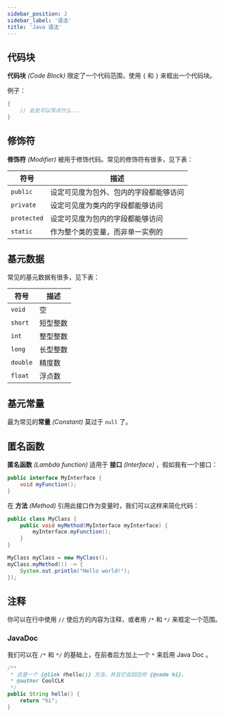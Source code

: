 ```yaml
---
sidebar_position: 2
sidebar_label: '语法'
title: 'Java 语法'
---
```


## 代码块

**代码块** *(Code Block)* 限定了一个代码范围，使用 `{` 和 `}` 来框出一个代码块。

例子：

```java showLineNumbers
{
    // 此处可以写点什么...
}
```

## 修饰符

**修饰符** *(Modifier)* 被用于修饰代码。常见的修饰符有很多，见下表：

| 符号          | 描述                  |
|-------------|---------------------|
| `public`    | 设定可见度为包外、包内的字段都能够访问 |
| `private`   | 设定可见度为类内的字段都能够访问    |
| `protected` | 设定可见度为包内的字段都能够访问    |
| `static`    | 作为整个类的变量，而非单一实例的    |

## 基元数据

常见的基元数据有很多，见下表：

| 符号       | 描述   |
|----------|------|
| `void`   | 空    |
| `short`  | 短型整数 |
| `int`    | 整型整数 |
| `long`   | 长型整数 |
| `double` | 精度数  |
| `float`  | 浮点数  |

## 基元常量

最为常见的**常量** *(Constant)* 莫过于 `null` 了。

## 匿名函数

**匿名函数** *(Lambda function)* 适用于 **接口** *(Interface)* ，假如我有一个接口：

```java showLineNumbers
public interface MyInterface {
    void myFunction();
}
```

在 **方法** *(Method)* 引用此接口作为变量时，我们可以这样来简化代码：

```java showLineNumbers
public class MyClass {
    public void myMethod(MyInterface myInterface) {
        myInterface.myFunction();
    }
}

MyClass myClass = new MyClass();
myClass.myMethod(() -> {
    System.out.println("Hello world!");
});
```

## 注释

你可以在行中使用 `//` 使后方的内容为注释，或者用 `/*` 和 `*/` 来框定一个范围。

### JavaDoc

我们可以在 `/*` 和 `*/` 的基础上，在前者后方加上一个 `*` 来启用 Java Doc 。

```java showLineNumbers
/**
 * 这是一个 {@link #hello()} 方法，并且它会回应你 {@code hi}。
 * @author CoolCLK
 */
public String hello() {
    return "hi";
}
```